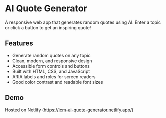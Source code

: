 # AI Quote Generator

A responsive web app that generates random quotes using AI. Enter a topic or click a button to get an inspiring quote!

## Features

- Generate random quotes on any topic
- Clean, modern, and responsive design
- Accessible form controls and buttons
- Built with HTML, CSS, and JavaScript
- ARIA labels and roles for screen readers
- Good color contrast and readable font sizes

## Demo

Hosted on Netlify (https://icm-ai-quote-generator.netlify.app/)